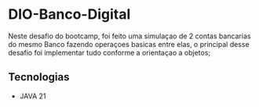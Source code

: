 # DIO-Banco-Digital
Neste desafio do bootcamp, foi feito uma simulaçao de 2 contas bancarias do mesmo Banco fazendo operaçoes basicas entre elas, o principal desse desafio foi implementar tudo conforme a orientaçao a objetos;

## Tecnologias
- JAVA 21
